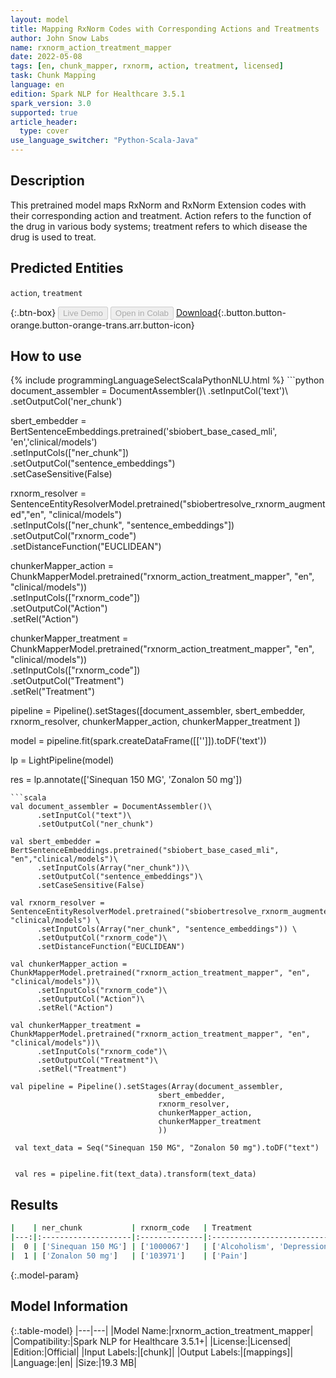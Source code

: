 ```yaml
---
layout: model
title: Mapping RxNorm Codes with Corresponding Actions and Treatments
author: John Snow Labs
name: rxnorm_action_treatment_mapper
date: 2022-05-08
tags: [en, chunk_mapper, rxnorm, action, treatment, licensed]
task: Chunk Mapping
language: en
edition: Spark NLP for Healthcare 3.5.1
spark_version: 3.0
supported: true
article_header:
  type: cover
use_language_switcher: "Python-Scala-Java"
---
```


## Description

This pretrained model maps RxNorm and RxNorm Extension codes with their corresponding action and treatment. Action refers to the function of the drug in various body systems; treatment refers to which disease the drug is used to treat.

## Predicted Entities

`action`, `treatment`

{:.btn-box}
<button class="button button-orange" disabled>Live Demo</button>
<button class="button button-orange" disabled>Open in Colab</button>
[Download](https://s3.amazonaws.com/auxdata.johnsnowlabs.com/clinical/models/rxnorm_action_treatment_mapper_en_3.5.1_3.0_1652043181565.zip){:.button.button-orange.button-orange-trans.arr.button-icon}

## How to use



<div class="tabs-box" markdown="1">
{% include programmingLanguageSelectScalaPythonNLU.html %}
```python
document_assembler = DocumentAssembler()\
      .setInputCol('text')\
      .setOutputCol('ner_chunk')

sbert_embedder = BertSentenceEmbeddings.pretrained('sbiobert_base_cased_mli', 'en','clinical/models')\
      .setInputCols(["ner_chunk"])\
      .setOutputCol("sentence_embeddings")\
      .setCaseSensitive(False)
    
rxnorm_resolver = SentenceEntityResolverModel.pretrained("sbiobertresolve_rxnorm_augmented","en", "clinical/models") \
      .setInputCols(["ner_chunk", "sentence_embeddings"]) \
      .setOutputCol("rxnorm_code")\
      .setDistanceFunction("EUCLIDEAN")

chunkerMapper_action = ChunkMapperModel.pretrained("rxnorm_action_treatment_mapper", "en", "clinical/models"))\
      .setInputCols(["rxnorm_code"])\
      .setOutputCol("Action")\
      .setRel("Action") 

chunkerMapper_treatment = ChunkMapperModel.pretrained("rxnorm_action_treatment_mapper", "en", "clinical/models"))\
      .setInputCols(["rxnorm_code"])\
      .setOutputCol("Treatment")\
      .setRel("Treatment") 

pipeline = Pipeline().setStages([document_assembler,
                                 sbert_embedder,
                                 rxnorm_resolver,
                                 chunkerMapper_action,
                                 chunkerMapper_treatment
                                 ])

model = pipeline.fit(spark.createDataFrame([['']]).toDF('text')) 

lp = LightPipeline(model)

res = lp.annotate(['Sinequan 150 MG', 'Zonalon 50 mg'])

```
```scala
val document_assembler = DocumentAssembler()\
      .setInputCol("text")\
      .setOutputCol("ner_chunk")

val sbert_embedder = BertSentenceEmbeddings.pretrained("sbiobert_base_cased_mli", "en","clinical/models")\
      .setInputCols(Array("ner_chunk"))\
      .setOutputCol("sentence_embeddings")\
      .setCaseSensitive(False)
    
val rxnorm_resolver = SentenceEntityResolverModel.pretrained("sbiobertresolve_rxnorm_augmented","en", "clinical/models") \
      .setInputCols(Array("ner_chunk", "sentence_embeddings")) \
      .setOutputCol("rxnorm_code")\
      .setDistanceFunction("EUCLIDEAN")

val chunkerMapper_action = ChunkMapperModel.pretrained("rxnorm_action_treatment_mapper", "en", "clinical/models"))\
      .setInputCols("rxnorm_code")\
      .setOutputCol("Action")\
      .setRel("Action") 

val chunkerMapper_treatment = ChunkMapperModel.pretrained("rxnorm_action_treatment_mapper", "en", "clinical/models"))\
      .setInputCols("rxnorm_code")\
      .setOutputCol("Treatment")\
      .setRel("Treatment") 

val pipeline = Pipeline().setStages(Array(document_assembler,
                                 sbert_embedder,
                                 rxnorm_resolver,
                                 chunkerMapper_action,
                                 chunkerMapper_treatment
                                 ))

 val text_data = Seq("Sinequan 150 MG", "Zonalon 50 mg").toDF("text")


 val res = pipeline.fit(text_data).transform(text_data)
```
</div>

## Results

```bash
|    | ner_chunk           | rxnorm_code   | Treatment                                                                      | Action                                                                 |
|---:|:--------------------|:--------------|:-------------------------------------------------------------------------------|:-----------------------------------------------------------------------|
|  0 | ['Sinequan 150 MG'] | ['1000067']   | ['Alcoholism', 'Depression', 'Neurosis', 'Anxiety&Panic Attacks', 'Psychosis'] | ['Antidepressant', 'Anxiolytic', 'Psychoanaleptics', 'Sedative']       |
|  1 | ['Zonalon 50 mg']   | ['103971']    | ['Pain']                                                                       | ['Analgesic', 'Analgesic (Opioid)', 'Analgetic', 'Opioid', 'Vitamins'] |

```

{:.model-param}
## Model Information

{:.table-model}
|---|---|
|Model Name:|rxnorm_action_treatment_mapper|
|Compatibility:|Spark NLP for Healthcare 3.5.1+|
|License:|Licensed|
|Edition:|Official|
|Input Labels:|[chunk]|
|Output Labels:|[mappings]|
|Language:|en|
|Size:|19.3 MB|
